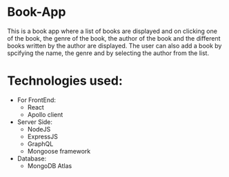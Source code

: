 # Book-App
This is a book app where a list of books are displayed and on clicking one of the book, the genre of the book, the author of the book and the different books written by the author are displayed.
The user can also add a book by spcifying the name, the genre and by selecting the author from the list.
# Technologies used:
- For FrontEnd:
  - React
  - Apollo client
- Server Side:
  - NodeJS
  - ExpressJS
  - GraphQL
  - Mongoose framework
- Database:
  - MongoDB Atlas
